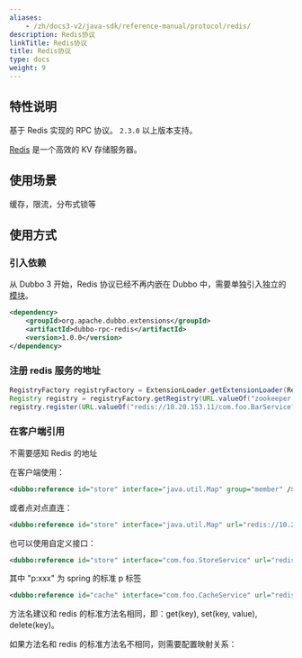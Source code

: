 ```yaml
---
aliases:
    - /zh/docs3-v2/java-sdk/reference-manual/protocol/redis/
description: Redis协议
linkTitle: Redis协议
title: Redis协议
type: docs
weight: 9
---
```




## 特性说明
基于 Redis 实现的 RPC 协议。 `2.3.0` 以上版本支持。

[Redis](http://redis.io) 是一个高效的 KV 存储服务器。

## 使用场景

缓存，限流，分布式锁等

## 使用方式

### 引入依赖

从 Dubbo 3 开始，Redis 协议已经不再内嵌在 Dubbo 中，需要单独引入独立的[模块](/zh-cn/download/spi-extensions/#dubbo-rpc)。
```xml
<dependency>
    <groupId>org.apache.dubbo.extensions</groupId>
    <artifactId>dubbo-rpc-redis</artifactId>
    <version>1.0.0</version>
</dependency>
```


### 注册 redis 服务的地址
```java
RegistryFactory registryFactory = ExtensionLoader.getExtensionLoader(RegistryFactory.class).getAdaptiveExtension();
Registry registry = registryFactory.getRegistry(URL.valueOf("zookeeper://10.20.153.10:2181"));
registry.register(URL.valueOf("redis://10.20.153.11/com.foo.BarService?category=providers&dynamic=false&application=foo&group=member&loadbalance=consistenthash"));
```

### 在客户端引用
不需要感知 Redis 的地址

在客户端使用：
```xml
<dubbo:reference id="store" interface="java.util.Map" group="member" />
```
或者点对点直连：
```xml
<dubbo:reference id="store" interface="java.util.Map" url="redis://10.20.153.10:6379" />
```
也可以使用自定义接口：
```xml
<dubbo:reference id="store" interface="com.foo.StoreService" url="redis://10.20.153.10:6379" />
```

其中 "p:xxx" 为 spring 的标准 p 标签
```xml
<dubbo:reference id="cache" interface="com.foo.CacheService" url="redis://10.20.153.10:6379" p:set="putFoo" p:get="getFoo" p:delete="removeFoo" />
```
方法名建议和 redis 的标准方法名相同，即：get(key), set(key, value), delete(key)。

如果方法名和 redis 的标准方法名不相同，则需要配置映射关系：